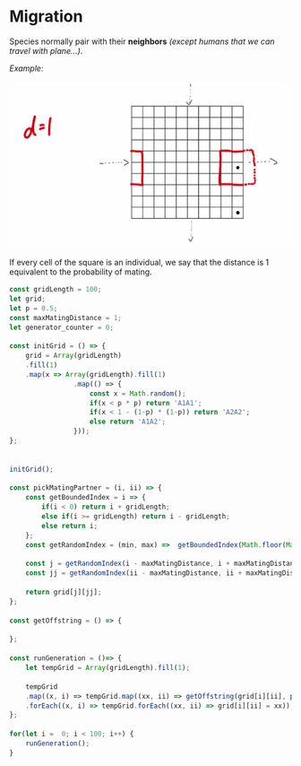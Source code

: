 # Migration

Species normally pair with their **neighbors** *(except humans that we can travel with plane...)*.

*Example:*

![distance](assets/distance.png "distnce")

If every cell of the square is an individual, we say that the distance is 1 equivalent to the probability of mating. 

```javascript
const gridLength = 100;
let grid;
let p = 0.5;
const maxMatingDistance = 1;
let generator_counter = 0;

const initGrid = () => {
    grid = Array(gridLength)
    .fill(1)
    .map(x => Array(gridLength).fill(1)
                .map(() => {
                    const x = Math.random();
                    if(x < p * p) return 'A1A1';
                    if(x < 1 - (1-p) * (1-p)) return 'A2A2';
                    else return 'A1A2';
                }));
};


initGrid();

const pickMatingPartner = (i, ii) => {
    const getBoundedIndex = i => {
        if(i < 0) return i + gridLength;
        else if(i >= gridLength) return i - gridLength;
        else return i;
    };
    const getRandomIndex = (min, max) =>  getBoundedIndex(Math.floor(Math.random() * (max - min + 1)) + min);

    const j = getRandomIndex(i - maxMatingDistance, i + maxMatingDistance);
    const jj = getRandomIndex(ii - maxMatingDistance, ii + maxMatingDistance);
    
    return grid[j][jj]; 
};

const getOffstring = () => {

};

const runGeneration = ()=> {
    let tempGrid = Array(gridLength).fill(1);

    tempGrid
    .map((x, i) => tempGrid.map((xx, ii) => getOffstring(grid[i][ii], pickMatingParner(i, ii)))
    .forEach((x, i) => tempGrid.forEach((xx, ii) => grid[i][ii] = xx));
};

for(let i =  0; i < 100; i++) {
    runGeneration();
}
```